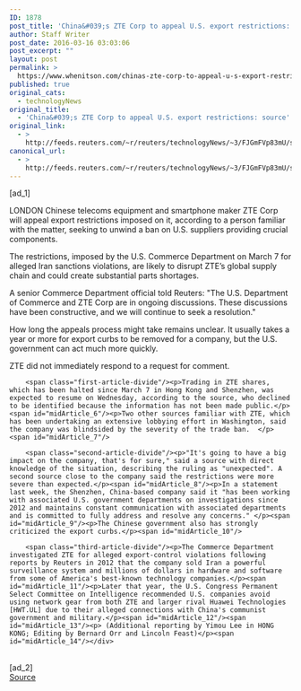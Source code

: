 ```yaml
---
ID: 1878
post_title: 'China&#039;s ZTE Corp to appeal U.S. export restrictions: source'
author: Staff Writer
post_date: 2016-03-16 03:03:06
post_excerpt: ""
layout: post
permalink: >
  https://www.whenitson.com/chinas-zte-corp-to-appeal-u-s-export-restrictions-source/
published: true
original_cats:
  - technologyNews
original_title:
  - 'China&#039;s ZTE Corp to appeal U.S. export restrictions: source'
original_link:
  - >
    http://feeds.reuters.com/~r/reuters/technologyNews/~3/FJGmFVp83mU/story01.htm
canonical_url:
  - >
    http://feeds.reuters.com/~r/reuters/technologyNews/~3/FJGmFVp83mU/story01.htm
---
```

 [ad_1]
<br><div id="articleText">
<span id="midArticle_start"/>

<span id="midArticle_0"/><span class="focusParagraph" readability="6"><p><span class="articleLocation">LONDON</span> Chinese telecoms equipment and smartphone maker ZTE Corp will appeal export restrictions imposed on it, according to a person familiar with the matter, seeking to unwind a ban on U.S. suppliers providing crucial components. </p></span><span id="midArticle_1"/><p>The restrictions, imposed by the U.S. Commerce Department on March 7 for alleged Iran sanctions violations, are likely to disrupt ZTE’s global supply chain and could create substantial parts shortages.</p><span id="midArticle_2"/><p>A senior Commerce Department official told Reuters: "The U.S. Department of Commerce and ZTE Corp are in ongoing discussions. These discussions have been constructive, and we will continue to seek a resolution."</p><span id="midArticle_3"/><p>How long the appeals process might take remains unclear. It usually takes a year or more for export curbs to be removed for a company, but the U.S. government can act much more quickly.</p><span id="midArticle_4"/><p>ZTE did not immediately respond to a request for comment.    </p><span id="midArticle_5"/>
        
        <span class="first-article-divide"/><p>Trading in ZTE shares, which has been halted since March 7 in Hong Kong and Shenzhen, was expected to resume on Wednesday, according to the source, who declined to be identified because the information has not been made public.</p><span id="midArticle_6"/><p>Two other sources familiar with ZTE, which has been undertaking an extensive lobbying effort in Washington, said the company was blindsided by the severity of the trade ban.  </p><span id="midArticle_7"/>
        
        <span class="second-article-divide"/><p>"It's going to have a big impact on the company, that's for sure," said a source with direct knowledge of the situation, describing the ruling as "unexpected". A second source close to the company said the restrictions were more severe than expected.</p><span id="midArticle_8"/><p>In a statement last week, the Shenzhen, China-based company said it "has been working with associated U.S. government departments on investigations since 2012 and maintains constant communication with associated departments and is committed to fully address and resolve any concerns." </p><span id="midArticle_9"/><p>The Chinese government also has strongly criticized the export curbs.</p><span id="midArticle_10"/>
        
        <span class="third-article-divide"/><p>The Commerce Department investigated ZTE for alleged export-control violations following reports by Reuters in 2012 that the company sold Iran a powerful surveillance system and millions of dollars in hardware and software from some of America's best-known technology companies.</p><span id="midArticle_11"/><p>Later that year, the U.S. Congress Permanent Select Committee on Intelligence recommended U.S. companies avoid using network gear from both ZTE and larger rival Huawei Technologies [HWT.UL] due to their alleged connections with China's communist government and military.</p><span id="midArticle_12"/><span id="midArticle_13"/><p> (Additional reporting by Yimou Lee in HONG KONG; Editing by Bernard Orr and Lincoln Feast)</p><span id="midArticle_14"/></div>
<br>[ad_2]
<br><a href="http://feeds.reuters.com/~r/reuters/technologyNews/~3/FJGmFVp83mU/story01.htm">Source </a>